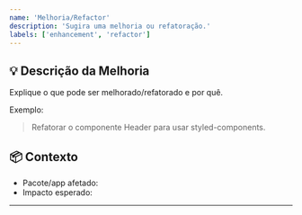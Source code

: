 ```yaml
---
name: 'Melhoria/Refactor'
description: 'Sugira uma melhoria ou refatoração.'
labels: ['enhancement', 'refactor']
---
```


## 💡 Descrição da Melhoria

Explique o que pode ser melhorado/refatorado e por quê.

Exemplo:

> Refatorar o componente Header para usar styled-components.

## 📦 Contexto

- Pacote/app afetado: <!-- ex: api, web, ui -->
- Impacto esperado: <!-- ex: performance, legibilidade, manutenção -->

---
